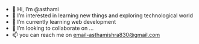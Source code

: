 - 👋 Hi, I’m @asthami
- 👀 I’m interested in learning new things and exploring technological world
- 🌱 I’m currently learning web development
- 💞️ I’m looking to collaborate on ...
- 📫 you can reach me on email-asthamishra830@gmail.com

<!---
asthami/asthami is a ✨ special ✨ repository because its `README.md` (this file) appears on your GitHub profile.
You can click the Preview link to take a look at your changes.
--->
